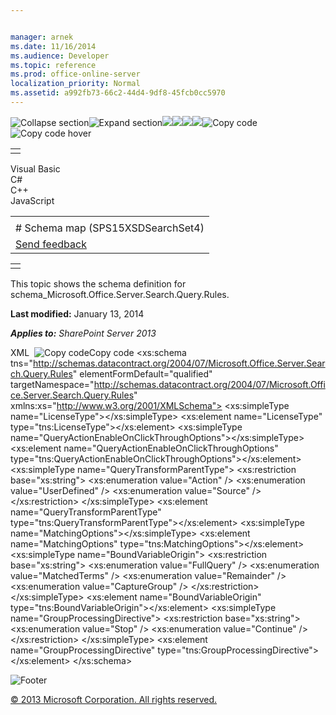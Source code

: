 ```yaml
---


manager: arnek
ms.date: 11/16/2014
ms.audience: Developer
ms.topic: reference
ms.prod: office-online-server
localization_priority: Normal
ms.assetid: a992fb73-66c2-44d4-9df8-45fcb0cc5970
---
```


![Collapse
section](../icons/collapse_all.gif "Collapse section")![Expand
section](../icons/expand_all.gif "Expand section")![](../icons/collapse_all.gif)![](../icons/expand_all.gif)![](../icons/dropdown.gif)![](../icons/dropdownHover.gif)![Copy
code](../icons/copycode.gif "Copy code")![Copy code
hover](../icons/copycodeHighlight.gif "Copy code hover")
<table>
<tbody>
<tr class="odd">
<td align="left"></td>
</tr>
</tbody>
</table>

Visual Basic  
C\#  
C++  
JavaScript  

<table>
<tbody>
<tr class="odd">
<td align="left"><span id="runningHeaderText"></span></td>
</tr>
<tr class="even">
<td align="left"># Schema map (SPS15XSDSearchSet4)</td>
</tr>
<tr class="odd">
<td align="left"><span id="headfeedbackarea" class="feedbackhead"><a href="javascript:SubmitFeedback(&#39;docthis@Microsoft.com&#39;,&#39;&#39;,&#39;&#39;,&#39;&#39;,&#39;1.0.18082.1225&#39;,&#39;%0\dThank%20you%20for%20your%20feedback.%20The%20developer%20writing%20teams%20use%20your%20feedback%20to%20improve%20documentation.%20While%20we%20are%20reviewing%20your%20feedback,%20we%20may%20send%20you%20e-mail%20to%20ask%20for%20clarification%20or%20feedback%20on%20a%20solution.%20We%20do%20not%20use%20your%20e-mail%20address%20for%20any%20other%20purpose%20and%20we%20delete%20it%20after%20we%20finish%20our%20review.%0\AFor%20further%20information%20about%20the%20privacy%20policies%20of%20Microsoft,%20please%20see%20http://privacy.microsoft.com/en-us/default.aspx.%0\A%0\d&#39;,&#39;Customer%20feedback&#39;);">Send feedback</a></span></td>
</tr>
</tbody>
</table>

<table>
<colgroup>
<col width="100%" />
</colgroup>
<tbody>
<tr class="odd">
<td align="left"></td>
</tr>
</tbody>
</table>

This topic shows the schema definition for <span
class="keyword">schema\_Microsoft.Office.Server.Search.Query.Rules</span>.

**Last modified:** January 13, 2014

***Applies to:** SharePoint Server 2013*

<span codelanguage="xmlLang"></span>
XML 
<span class="copyCode" onclick="CopyCode(this)"
onkeypress="CopyCode_CheckKey(this, event)"
onmouseover="ChangeCopyCodeIcon(this)"
onmouseout="ChangeCopyCodeIcon(this)" tabindex="0">![Copy
code](../icons/copycode.gif "Copy code")Copy code</span>
    <xs:schema tns="http://schemas.datacontract.org/2004/07/Microsoft.Office.Server.Search.Query.Rules" elementFormDefault="qualified" targetNamespace="http://schemas.datacontract.org/2004/07/Microsoft.Office.Server.Search.Query.Rules" xmlns:xs="http://www.w3.org/2001/XMLSchema">
        <xs:simpleType name="LicenseType"></xs:simpleType>
        <xs:element name="LicenseType" type="tns:LicenseType"></xs:element>
        <xs:simpleType name="QueryActionEnableOnClickThroughOptions"></xs:simpleType>
        <xs:element name="QueryActionEnableOnClickThroughOptions" type="tns:QueryActionEnableOnClickThroughOptions"></xs:element>
        <xs:simpleType name="QueryTransformParentType">
            <xs:restriction base="xs:string">
                <xs:enumeration value="Action" />
                <xs:enumeration value="UserDefined" />
                <xs:enumeration value="Source" />
            </xs:restriction>
        </xs:simpleType>
        <xs:element name="QueryTransformParentType" type="tns:QueryTransformParentType"></xs:element>
        <xs:simpleType name="MatchingOptions"></xs:simpleType>
        <xs:element name="MatchingOptions" type="tns:MatchingOptions"></xs:element>
        <xs:simpleType name="BoundVariableOrigin">
            <xs:restriction base="xs:string">
                <xs:enumeration value="FullQuery" />
                <xs:enumeration value="MatchedTerms" />
                <xs:enumeration value="Remainder" />
                <xs:enumeration value="CaptureGroup" />
            </xs:restriction>
        </xs:simpleType>
        <xs:element name="BoundVariableOrigin" type="tns:BoundVariableOrigin"></xs:element>
        <xs:simpleType name="GroupProcessingDirective">
            <xs:restriction base="xs:string">
                <xs:enumeration value="Stop" />
                <xs:enumeration value="Continue" />
            </xs:restriction>
        </xs:simpleType>
        <xs:element name="GroupProcessingDirective" type="tns:GroupProcessingDirective"></xs:element>
    </xs:schema>

![Footer](../icons/footer.gif "Footer")

[© 2013 Microsoft Corporation. All rights
reserved.](office-2013-documentation-copyright-notice.htm)



